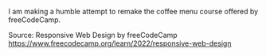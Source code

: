 I am making a humble attempt to remake the coffee menu course offered by freeCodeCamp.

Source: Responsive Web Design by freeCodeCamp https://www.freecodecamp.org/learn/2022/responsive-web-design